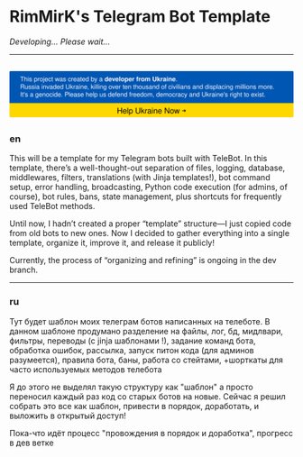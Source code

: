 # RimMirK's Telegram Bot Template
*Developing... Please wait...*

---
![\#StandWithUkraine](https://github.com/vshymanskyy/StandWithUkraine/blob/main/banner-direct-single.svg)
---

### en

This will be a template for my Telegram bots built with TeleBot. In this template, there’s a well-thought-out separation of files, logging, database, middlewares, filters, translations (with Jinja templates!), bot command setup, error handling, broadcasting, Python code execution (for admins, of course), bot rules, bans, state management, plus shortcuts for frequently used TeleBot methods.

Until now, I hadn’t created a proper “template” structure—I just copied code from old bots to new ones. Now I decided to gather everything into a single template, organize it, improve it, and release it publicly!

Currently, the process of “organizing and refining” is ongoing in the dev branch.

---

### ru

Тут будет шаблон моих телеграм ботов написанных на телеботе. В данном шаблоне продумано разделение на файлы, лог, бд, мидлвари, фильтры, переводы (с jinja шаблонами !), задание команд бота, обработка ошибок, рассылка, запуск питон кода (для админов разумеется), правила бота, баны, работа со стейтами, +шорткаты для часто используемых методов телебота

Я до этого не выделял такую структуру как "шаблон" а просто переносил каждый раз код со старых ботов на новые. Сейчас я решил собрать это все как шаблон, привести в порядок, доработать, и выложить в открытый доступ!

Пока-что идёт процесс "провождения в порядок и доработка", прогресс в дев ветке

